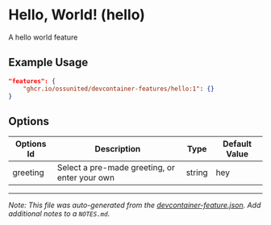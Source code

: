 
# Hello, World! (hello)

A hello world feature

## Example Usage

```json
"features": {
    "ghcr.io/ossunited/devcontainer-features/hello:1": {}
}
```

## Options

| Options Id | Description | Type | Default Value |
|-----|-----|-----|-----|
| greeting | Select a pre-made greeting, or enter your own | string | hey |



---

_Note: This file was auto-generated from the [devcontainer-feature.json](https://github.com/ossunited/devcontainer-features/blob/main/src/hello/devcontainer-feature.json).  Add additional notes to a `NOTES.md`._
